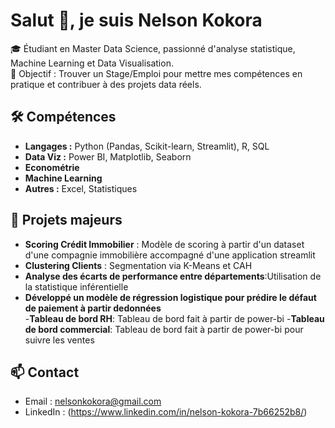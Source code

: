 # Salut 👋, je suis Nelson Kokora

🎓 Étudiant en Master Data Science, passionné d'analyse statistique, Machine Learning et Data Visualisation.  
🎯 Objectif : Trouver un Stage/Emploi pour mettre mes compétences en pratique et contribuer à des projets data réels.

## 🛠️ Compétences
- **Langages :** Python (Pandas, Scikit-learn, Streamlit), R, SQL
- **Data Viz :** Power BI, Matplotlib, Seaborn
- **Econométrie**
- **Machine Learning**
- **Autres :** Excel, Statistiques 

## 📂 Projets majeurs

- **Scoring Crédit Immobilier** : Modèle de scoring à partir d'un dataset d'une compagnie immobilière accompagné d'une application streamlit 
- **Clustering Clients** : Segmentation via K-Means et CAH
- **Analyse des écarts de performance entre départements**:Utilisation de la statistique inférentielle
- **Développé un modèle de régression logistique pour prédire le défaut de paiement à partir dedonnées**  
-**Tableau de bord RH**: Tableau de bord fait à partir de power-bi
-**Tableau de bord commercial**: Tableau de bord fait à partir de power-bi pour suivre les ventes
## 📫 Contact
- Email : nelsonkokora@gmail.com
- LinkedIn : (https://www.linkedin.com/in/nelson-kokora-7b66252b8/)
